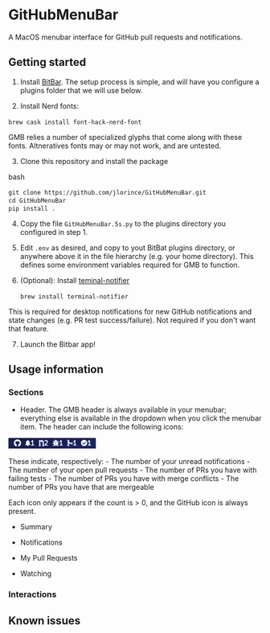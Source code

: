 # GitHubMenuBar

A MacOS menubar interface for GitHub pull requests and notifications.

## Getting started

1. Install [BitBar](https://github.com/matryer/bitbar). The setup process is simple, and will have you configure a plugins folder that we will use below.

2. Install Nerd fonts:

`brew cask install font-hack-nerd-font`

GMB relies a number of specialized glyphs that come along with these fonts. Altneratives fonts may or may not work, and are untested.

3. Clone this repository and install the package

bash
```
git clone https://github.com/jlorince/GitHubMenuBar.git
cd GitHubMenuBar
pip install .
```

4. Copy the file `GitHubMenuBar.5s.py` to the plugins directory you configured in step 1.

5. Edit `.env` as desired, and copy to yout BitBat plugins directory, or anywhere above it in the file hierarchy (e.g. your home directory). This defines some environment variables required for GMB to function.

6. (Optional): Install [teminal-notifier](https://github.com/julienXX/terminal-notifier)

    `brew install terminal-notifier`

This is required for desktop notifications for new GitHub notifications and state changes (e.g. PR test success/failure). Not required if you don't want that feature.

7. Launch the Bitbar app!

## Usage information

### Sections

 - Header. The GMB header is always available in your menubar; everything else is available in the dropdown when you click the menubar item. The header can include the following icons:

![Header](screenshots/header.png?raw=true)

These indicate, respectively:
     - The number of your unread notifications
     - The number of your open pull requests
     - The number of PRs you have with failing tests
     - The number of PRs you have with merge conflicts
     - The number of PRs you have that are mergeable

Each icon only appears if the count is > 0, and the GitHub icon is always present.




 - Summary

 - Notifications

 - My Pull Requests

 - Watching

### Interactions


## Known issues

